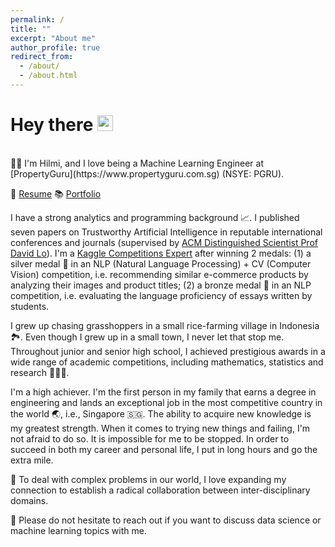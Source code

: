 ```yaml
---
permalink: /
title: ""
excerpt: "About me"
author_profile: true
redirect_from: 
  - /about/
  - /about.html
---
```

Hey there <img src='https://media.giphy.com/media/hvRJCLFzcasrR4ia7z/giphy.gif' width='25px'>
======
<br>
🧑‍💻 I'm Hilmi, and I love being a Machine Learning Engineer at [PropertyGuru](https://www.propertyguru.com.sg) (NSYE: PGRU).

📝 [Resume](https://mhilmiasyrofi.github.io/files/Resume.pdf)  📚 [Portfolio](https://mhilmiasyrofi.github.io/portfolio/)

I have a strong analytics and programming background 📈. I published seven papers on Trustworthy Artificial Intelligence in reputable international conferences and journals (supervised by [ACM Distinguished Scientist Prof David Lo](http://www.mysmu.edu/faculty/davidlo/)). I'm a [Kaggle Competitions Expert](https://www.kaggle.com/mhilmiasyrofi/competitions) after winning 2 medals: (1) a silver medal 🥈 in an NLP (Natural Language Processing) + CV (Computer Vision) competition, i.e. recommending similar e-commerce products by analyzing their images and product titles; (2) a bronze medal 🥉 in an NLP competition, i.e. evaluating the language proficiency of essays written by students.

I grew up chasing grasshoppers in a small rice-farming village in Indonesia 🏞️. Even though I grew up in a small town, I never let that stop me. Throughout junior and senior high school, I achieved prestigious awards in a wide range of academic competitions, including mathematics, statistics and research 🏅🏅🏅.

I'm a high achiever. I'm the first person in my family that earns a degree in engineering and lands an exceptional job in the most competitive country in the world 🌏, i.e., Singapore 🇸🇬. The ability to acquire new knowledge is my greatest strength. When it comes to trying new things and failing, I'm not afraid to do so. It is impossible for me to be stopped. In order to succeed in both my career and personal life, I put in long hours and go the extra mile.

💼 To deal with complex problems in our world, I love expanding my connection to establish a radical collaboration between inter-disciplinary domains.

📌 Please do not hesitate to reach out if you want to discuss data science or machine learning topics with me.

